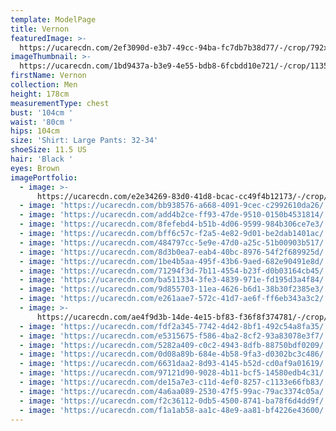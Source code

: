 ```yaml
---
template: ModelPage
title: Vernon
featuredImage: >-
  https://ucarecdn.com/2ef3090d-e3b7-49cc-94ba-fc7db7b38d77/-/crop/792x408/0,0/-/preview/
imageThumbnail: >-
  https://ucarecdn.com/1bd9437a-b3e9-4e55-bdb8-6fcbdd10e721/-/crop/1135x1718/341,488/-/preview/
firstName: Vernon
collection: Men
height: 178cm
measurementType: chest
bust: '104cm '
waist: '80cm '
hips: 104cm
size: 'Shirt: Large Pants: 32-34'
shoeSize: 11.5 US
hair: 'Black '
eyes: Brown
imagePortfolio:
  - image: >-
      https://ucarecdn.com/e2e34269-83d0-41d8-bcac-cc49f4b12173/-/crop/1634x2028/0,419/-/preview/
  - image: 'https://ucarecdn.com/bb938576-a668-4091-9cec-c2992610da26/'
  - image: 'https://ucarecdn.com/add4b2ce-ff93-47de-9510-0150b4531814/'
  - image: 'https://ucarecdn.com/8fefebd4-b51b-4d06-9599-984b306ce7e3/'
  - image: 'https://ucarecdn.com/bff6c57c-f2a5-4e82-9d01-be2dab1401ac/'
  - image: 'https://ucarecdn.com/484797cc-5e9e-47d0-a25c-51b00903b517/'
  - image: 'https://ucarecdn.com/8d3b0ea7-eab4-40bc-8976-54f2f689925d/'
  - image: 'https://ucarecdn.com/1be4b5aa-495f-43b6-9aed-682e90491e8d/'
  - image: 'https://ucarecdn.com/71294f3d-7b11-4554-b23f-d0b03164cb45/'
  - image: 'https://ucarecdn.com/ba511334-3fe3-4839-971e-fd195d3a4f84/'
  - image: 'https://ucarecdn.com/9d855703-11ea-4626-b6d1-38b30f2385e3/'
  - image: 'https://ucarecdn.com/e261aae7-572c-41d7-ae6f-ff6eb343a3c2/'
  - image: >-
      https://ucarecdn.com/ae4f9d3b-14de-4e15-bf83-f36f8f374781/-/crop/1499x1861/135,586/-/preview/
  - image: 'https://ucarecdn.com/fdf2a345-7742-4d42-8bf1-492c54a8fa35/'
  - image: 'https://ucarecdn.com/e5315675-f586-4ba2-8cf2-93a83078e3f7/'
  - image: 'https://ucarecdn.com/5282a409-c0c2-4943-8dfb-88750bdf0209/'
  - image: 'https://ucarecdn.com/0d08a89b-684e-4b58-9fa3-d0302bc3c486/'
  - image: 'https://ucarecdn.com/6631daa2-8d93-4145-b52d-cd0af9a01619/'
  - image: 'https://ucarecdn.com/97121d90-9028-4b11-bcf5-14580edb4c31/'
  - image: 'https://ucarecdn.com/de15a7e3-c11d-4ef0-8257-c1133e66fb83/'
  - image: 'https://ucarecdn.com/4a6aa089-2530-47f5-99ac-79ac3374c05a/'
  - image: 'https://ucarecdn.com/f2c36112-0db5-4500-8741-ba78f6d4dd9f/'
  - image: 'https://ucarecdn.com/f1a1ab58-aa1c-48e9-aa81-bf4226e43600/'
---
```


